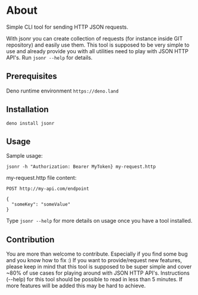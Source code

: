 # About

Simple CLI tool for sending HTTP JSON requests.

With jsonr you can create collection of requests (for instance inside GIT
repository) and easily use them. This tool is supposed to be very simple to use
and already provide you with all utilities need to play with JSON HTTP API's.
Run `jsonr --help` for details.

## Prerequisites

Deno runtime environment `https://deno.land`

## Installation

`deno install jsonr`

## Usage

Sample usage:

`jsonr -h "Authorization: Bearer MyToken} my-request.http`

my-request.http file content:

```
POST http://my-api.com/endpoint

{
  "someKey": "someValue"
}
```

Type `jsonr --help` for more details on usage once you have a tool installed.

## Contribution

You are more than welcome to contribute. Especially if you find some bug and you
know how to fix :) If you want to provide/request new features, please keep in
mind that this tool is supposed to be super simple and cover ~80% of use cases
for playing around with JSON HTTP API's. Instructions (--help) for this tool
should be possible to read in less than 5 minutes. If more features will be
added this may be hard to achieve.
